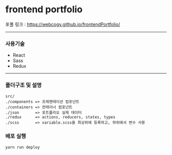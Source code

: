 # frontend portfolio

포폴 링크 : https://webcogy.github.io/frontendPortfolio/

---

### 사용기술

- React
- Sass
- Redux

---

### 폴더구조 및 설명

```
src/
./components => 프레젠테이션 컴포넌트
./containers => 컨테이너 컴포넌트
./json       => 포트폴리오 실제 데이터
./redux      => actions, reducers, states, types
./scss       => variable.scss을 최상위에 등록하고, 하위에서 변수 사용
```

### 배포 실행

```
yarn run deploy
```
